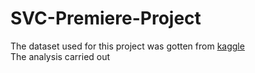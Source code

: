 # SVC-Premiere-Project
The dataset used for this project was gotten from [kaggle](https://www.kaggle.com/datasets/thedevastator/global-climate-risk-index-and-related-economic-l)  
The analysis carried out 
